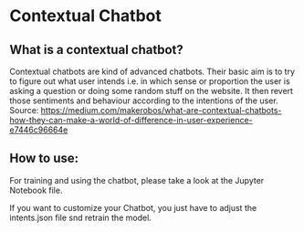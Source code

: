 # Contextual Chatbot 


## What is a contextual chatbot?
Contextual chatbots are kind of advanced chatbots. Their basic aim is to try to figure out what user intends i.e. in which sense or proportion the user is asking a question or doing some random stuff on the website. It then revert those sentiments and behaviour according to the intentions of the user. 
Source: https://medium.com/makerobos/what-are-contextual-chatbots-how-they-can-make-a-world-of-difference-in-user-experience-e7446c96664e


## How to use:
For training and using the chatbot, please take a look at the Jupyter Notebook file. 

If you want to customize your Chatbot, you just have to adjust the intents.json file snd retrain the model. 


